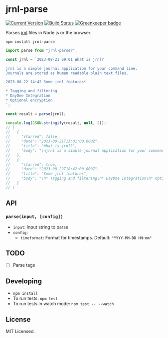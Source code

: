 # jrnl-parse

[![Current Version](https://img.shields.io/npm/v/jrnl-parse.svg)](https://www.npmjs.org/package/jrnl-parse)
[![Build Status](https://travis-ci.org/sloria/jrnl-parse.svg?branch=master)](https://travis-ci.org/sloria/jrnl-parse)
[![Greenkeeper badge](https://badges.greenkeeper.io/sloria/jrnl-parse.svg)](https://greenkeeper.io/)

Parses [jrnl](http://jrnl.sh) files in Node.js or the browser.

```
npm install jrnl-parse
```

```javascript
import parse from "jrnl-parser";

const jrnl = `2023-08-21 09:01 What is jrnl?

jrnl is a simple journal application for your command line.
Journals are stored as human readable plain text files.

2023-08-22 14:42 Some jrnl features*

* Tagging and filtering
* DayOne Integration
* Optional encryption
`;

const result = parse(jrnl);

console.log(JSON.stringify(result, null, 2));
// [
//   {
//     "starred": false,
//     "date": "2023-08-21T13:01:00.000Z",
//     "title": "What is jrnl?",
//     "body": "\njrnl is a simple journal application for your command line.\nJournals are stored as human readable plain text files.\n\n"
//   },
//   {
//     "starred": true,
//     "date": "2023-08-22T18:42:00.000Z",
//     "title": "Some jrnl features",
//     "body": "\n* Tagging and filtering\n* DayOne Integration\n* Optional encryption\n"
//   }
// ]
```

## API

### `parse(input, [config])`

* `input`: Input string to parse
* `config`:
  * `timeformat`: Format for timestamps. Default: `"YYYY-MM-DD HH:mm"`

## TODO

* [ ] Parse tags

## Developing

* `npm install`
* To run tests: `npm test`
* To run tests in watch mode: `npm test -- --watch`

## License

MIT Licensed.
